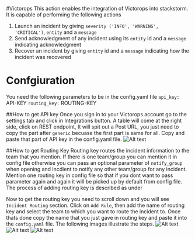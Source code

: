 #Victorops
This action enables the integration of Victorops into stackstorm. It is capable of performing the following actions
1. Launch an incident by giving `severity ('INFO', 'WARNING', 'CRITICAL')`, `entity` and a `message` 
2. Send acknowledgment of any incident using its `entity` id and a `message` indicating acknowledgment
3. Recover an incident by giving `entity` id and a `message` indicating how the incident was recovered

# Confgiuration

You need the following parameters to be in the config.yaml file
`api_key:` API-KEY
`routing_key:` ROUTING-KEY

##How to get API key
Once you sign in to your Victorops account go to the settings tab and click in Integrations button. A table will come at the right side, click on REST endpoint, It will spit out a Post URL, you just need to copy the part after `generic` becuase the first part is same for all. Copy and paste that part of API key in the config.yaml file.
![Alt text](/st2contrib/_images/api_key.png?raw=true "add API key")



##How to get Routing Key
Routing key routes the incident information to the team  that you mention. If there is one team/group you can mention it in config file otherwise you can pass an optional parameter of `notify_group` when opening and incdient to notify any other team/group for any incident. Mention one routing key in config file so that if you dont want to pass parameter again and again it will be picked up by default from config file. The process of adding routing key is described as under

Now to get the routing key you need to scroll down and you will see `Incident Routing` section. Click on `Add Rule`, then add the name of routing key and select the team to which you want to route the incident to. Once thats done copy the name that you just gave in routing key and paste it into the `config.yaml` file. The following images illustrate the steps.
![Alt text](/st2contrib/_images/add_rule.png?raw=true "add Rule")
![Alt text](/st2contrib/_images/routing_key.png?raw=true "add routing key")
![Alt text](/st2contrib/_images/done.png?raw=true "select team to route the incidents to")

